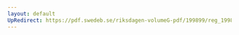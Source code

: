 ```yaml
---
layout: default
UpRedirect: https://pdf.swedeb.se/riksdagen-volumeG-pdf/199899/reg_199899/reg_199899_0034.pdf
---
```

